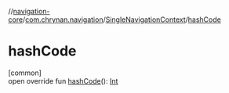 //[navigation-core](../../../index.md)/[com.chrynan.navigation](../index.md)/[SingleNavigationContext](index.md)/[hashCode](hash-code.md)

# hashCode

[common]\
open override fun [hashCode](hash-code.md)(): [Int](https://kotlinlang.org/api/latest/jvm/stdlib/kotlin/-int/index.html)
